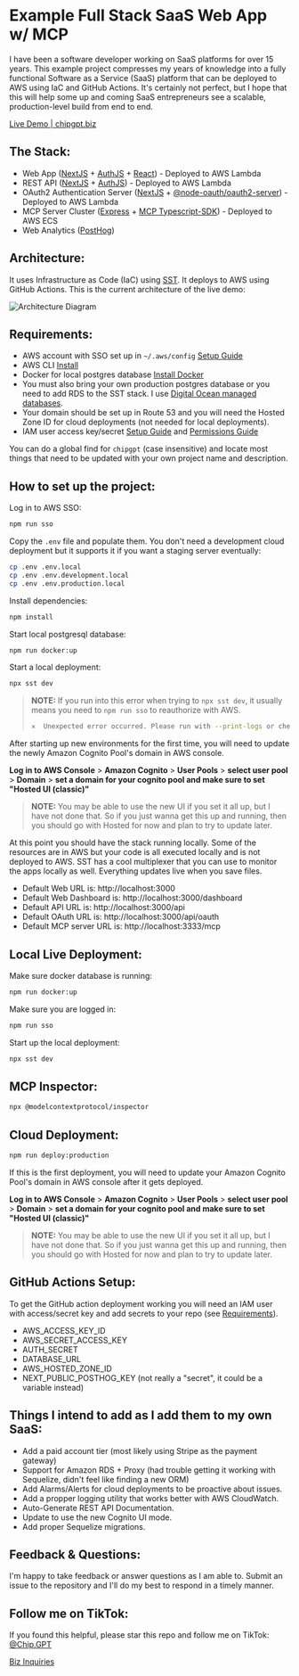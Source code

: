 # Example Full Stack SaaS Web App w/ MCP

I have been a software developer working on SaaS platforms for over 15 years. This example project compresses my years of knowledge into a fully functional Software as a Service (SaaS) platform that can be deployed to AWS using IaC and GitHub Actions. It's certainly not perfect, but I hope that this will help some up and coming SaaS entrepreneurs see a scalable, production-level build from end to end.

[Live Demo | chipgpt.biz](https://chipgpt.biz)

## The Stack:

- Web App ([NextJS](https://nextjs.org/) + [AuthJS](https://authjs.dev/) + [React](https://react.dev/)) - Deployed to AWS Lambda
- REST API ([NextJS](https://nextjs.org/) + [AuthJS](https://authjs.dev/)) - Deployed to AWS Lambda
- OAuth2 Authentication Server ([NextJS](https://nextjs.org/) + [@node-oauth/oauth2-server](https://github.com/node-oauth/node-oauth2-server)) - Deployed to AWS Lambda
- MCP Server Cluster ([Express](https://expressjs.com/) + [MCP Typescript-SDK](https://github.com/modelcontextprotocol/typescript-sdk)) - Deployed to AWS ECS
- Web Analytics ([PostHog](https://posthog.com/))

## Architecture:

It uses Infrastructure as Code (IaC) using [SST](https://sst.dev). It deploys to AWS using GitHub Actions. This is the current architecture of the live demo:

![Architecture Diagram](https://chipgpt.biz/architecture-diagram.png)

## Requirements:

- AWS account with SSO set up in `~/.aws/config` [Setup Guide](https://sst.dev/docs/aws-accounts)
- AWS CLI [Install](https://docs.aws.amazon.com/cli/latest/userguide/getting-started-install.html)
- Docker for local postgres database [Install Docker](https://www.docker.com/products/docker-desktop/)
- You must also bring your own production postgres database or you need to add RDS to the SST stack. I use [Digital Ocean managed databases](https://www.digitalocean.com/products/managed-databases-postgresql).
- Your domain should be set up in Route 53 and you will need the Hosted Zone ID for cloud deployments (not needed for local deployments).
- IAM user access key/secret [Setup Guide](https://guide.sst.dev/chapters/create-an-iam-user.html) and [Permissions Guide](https://sst.dev/docs/iam-credentials/#iam-permissions)

You can do a global find for `chipgpt` (case insensitive) and locate most things that need to be updated with your own project name and description.

## How to set up the project:

Log in to AWS SSO:

```bash
npm run sso
```

Copy the `.env` file and populate them. You don't need a development cloud deployment but it supports it if you want a staging server eventually:

```bash
cp .env .env.local
cp .env .env.development.local
cp .env .env.production.local
```

Install dependencies:

```bash
npm install
```

Start local postgresql database:

```bash
npm run docker:up
```

Start a local deployment:

```bash
npx sst dev
```

> **NOTE:** If you run into this error when trying to `npx sst dev`, it usually means you need to `npm run sso` to reauthorize with AWS.
>
> ```bash
> ✕  Unexpected error occurred. Please run with --print-logs or check .sst/log/sst.log if available.
> ```

After starting up new environments for the first time, you will need to update the newly Amazon Cognito Pool's domain in AWS console.

**Log in to AWS Console** > **Amazon Cognito** > **User Pools** > **select user pool** > **Domain** > **set a domain for your cognito pool and make sure to set "Hosted UI (classic)"**

> **NOTE:** You may be able to use the new UI if you set it all up, but I have not done that. So if you just wanna get this up and running, then you should go with Hosted for now and plan to try to update later.

At this point you should have the stack running locally. Some of the resources are in AWS but your code is all executed locally and is not deployed to AWS. SST has a cool multiplexer that you can use to monitor the apps locally as well. Everything updates live when you save files.

- Default Web URL is: http://localhost:3000
- Default Web Dashboard is: http://localhost:3000/dashboard
- Default API URL is: http://localhost:3000/api
- Default OAuth URL is: http://localhost:3000/api/oauth
- Default MCP server URL is: http://localhost:3333/mcp

## Local Live Deployment:

Make sure docker database is running:

```bash
npm run docker:up
```

Make sure you are logged in:

```bash
npm run sso
```

Start up the local deployment:

```bash
npx sst dev
```

## MCP Inspector:

```bash
npx @modelcontextprotocol/inspector
```

## Cloud Deployment:

```bash
npm run deploy:production
```

If this is the first deployment, you will need to update your Amazon Cognito Pool's domain in AWS console after it gets deployed.

**Log in to AWS Console** > **Amazon Cognito** > **User Pools** > **select user pool** > **Domain** > **set a domain for your cognito pool and make sure to set "Hosted UI (classic)"**

> **NOTE:** You may be able to use the new UI if you set it all up, but I have not done that. So if you just wanna get this up and running, then you should go with Hosted for now and plan to try to update later.

## GitHub Actions Setup:

To get the GitHub action deployment working you will need an IAM user with access/secret key and add secrets to your repo (see [Requirements](#requirements)).

- AWS_ACCESS_KEY_ID
- AWS_SECRET_ACCESS_KEY
- AUTH_SECRET
- DATABASE_URL
- AWS_HOSTED_ZONE_ID
- NEXT_PUBLIC_POSTHOG_KEY (not really a "secret", it could be a variable instead)

## Things I intend to add as I add them to my own SaaS:

- Add a paid account tier (most likely using Stripe as the payment gateway)
- Support for Amazon RDS + Proxy (had trouble getting it working with Sequelize, didn't feel like finding a new ORM)
- Add Alarms/Alerts for cloud deployments to be proactive about issues.
- Add a propper logging utility that works better with AWS CloudWatch.
- Auto-Generate REST API Documentation.
- Update to use the new Cognito UI mode.
- Add proper Sequelize migrations.

## Feedback & Questions:

I'm happy to take feedback or answer questions as I am able to. Submit an issue to the repository and I'll do my best to respond in a timely manner.

## Follow me on TikTok:

If you found this helpful, please star this repo and follow me on TikTok: [@Chip.GPT](https://tiktok.com/@chip.gpt)

[Biz Inquiries](mailto:hi@chipgpt.biz)
